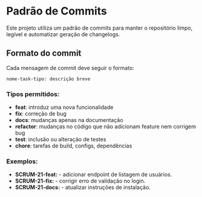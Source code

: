 # Padrão de Commits

Este projeto utiliza um padrão de commits para manter o repositório limpo, legível e automatizar geração de changelogs.
 
## Formato do commit
Cada mensagem de commit deve seguir o formato:
```
nome-task-tipo: descrição breve
```

### Tipos permitidos:
- **feat**: introduz uma nova funcionalidade  
- **fix**: correção de bug  
- **docs**: mudanças apenas na documentação  
- **refactor**: mudanças no código que não adicionam feature nem corrigem bug 
- **test**: inclusão ou alteração de testes  
- **chore**: tarefas de build, configs, dependências  

### Exemplos:
- **SCRUM-21-feat:** - adicionar endpoint de listagem de usuários.
- **SCRUM-21-fix:** - corrigir erro de validação no login.
- **SCRUM-21-docs:** - atualizar instruções de instalação.
